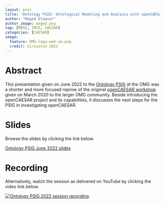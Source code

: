 ```yaml
---
layout: post
title: "Ontology PSIG: Ontological Modeling and Analysis with openCAESAR"
author: "Maged Elaasar"
author_image: maged.png
tag: [MBSE, IMCE, CAESAR]
categories: [CAESAR]
image:
  feature: OMG-logo-web-sm.png
  credit: SiriusCon 2022
---
```


# Abstract

This presentation given on June 2022 to the [Ontology PSIG](https://www.omg.org/ontology/) at the OMG was a shorter and more focused reprise of the original [openCAESAR workshop](http://www.opencaesar.io/caesar/2022/03/21/openCAESAR-Workshop-at-OMG.html) given on March 2020 to the larger OMG community. Beside introducing the openCAESAR project and its capabilities, it discusses the next steps for the PSIG in investigating openCAESAR.

# Slides

Browse the slides by clicking the link below.

[Ontology PSIG June 2022 slides](https://docs.google.com/presentation/d/1ziwEzisnbY3SVpGNZL6nYyEHDujCUwOd_uNxnvqr5yo)

# Recording

Alternatively, watch the session as delivered on YouTube by clicking the video link below.

[![Ontology PSIG 2022 session recording](https://img.youtube.com/vi/PuDADwM5aac/0.jpg)](https://www.youtube.com/watch?v=PuDADwM5aac).